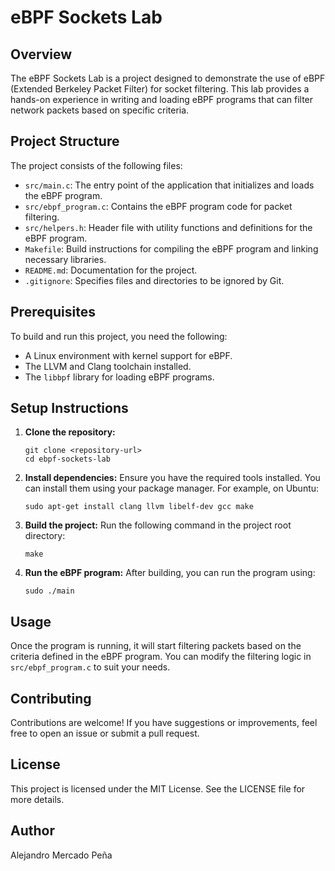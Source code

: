 # eBPF Sockets Lab

## Overview
The eBPF Sockets Lab is a project designed to demonstrate the use of eBPF (Extended Berkeley Packet Filter) for socket filtering. This lab provides a hands-on experience in writing and loading eBPF programs that can filter network packets based on specific criteria. 

## Project Structure
The project consists of the following files:

- `src/main.c`: The entry point of the application that initializes and loads the eBPF program.
- `src/ebpf_program.c`: Contains the eBPF program code for packet filtering.
- `src/helpers.h`: Header file with utility functions and definitions for the eBPF program.
- `Makefile`: Build instructions for compiling the eBPF program and linking necessary libraries.
- `README.md`: Documentation for the project.
- `.gitignore`: Specifies files and directories to be ignored by Git.

## Prerequisites
To build and run this project, you need the following:
- A Linux environment with kernel support for eBPF.
- The LLVM and Clang toolchain installed.
- The `libbpf` library for loading eBPF programs.

## Setup Instructions
1. **Clone the repository:**
   ```
   git clone <repository-url>
   cd ebpf-sockets-lab
   ```

2. **Install dependencies:**
   Ensure you have the required tools installed. You can install them using your package manager. For example, on Ubuntu:
   ```
   sudo apt-get install clang llvm libelf-dev gcc make
   ```

3. **Build the project:**
   Run the following command in the project root directory:
   ```
   make
   ```

4. **Run the eBPF program:**
   After building, you can run the program using:
   ```
   sudo ./main
   ```

## Usage
Once the program is running, it will start filtering packets based on the criteria defined in the eBPF program. You can modify the filtering logic in `src/ebpf_program.c` to suit your needs.

## Contributing
Contributions are welcome! If you have suggestions or improvements, feel free to open an issue or submit a pull request.

## License
This project is licensed under the MIT License. See the LICENSE file for more details.

## Author
Alejandro Mercado Peña
